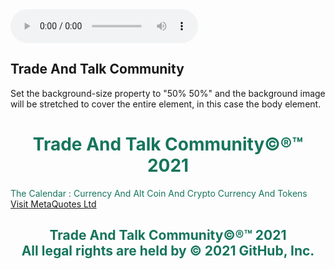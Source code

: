 <html>
	<body>
		<audio controls autoplay>
			<source src="https://github.com/thecode3/TradeAndTalk/blob/main/src/Blue1.mp3 , https://github.com/thecode3/TradeAndTalk/blob/main/src/Blue2.mp3">
			</audio>
		<head>
			<style>
				body {
				background-image: url(https://github.com/thecode3/TradeAndTalk/blob/main/TradeAndTalk%20Photos/TradeAndTalk%20Main.jpg?raw=true);
				background-repeat: no-repeat;
				background-attachment: fixed; 
				background-size: 100% 100%;
				}
			</style>
			<head>
				<body>
					<html>
						<h2>Trade And Talk Community</h2>
						<p>Set the background-size property to "50% 50%" and the background image will be stretched to cover the entire element, in this case the body element.</p>
						<body>
							<html>
								<p></p>
								<h1 style="color:16755C;text-align:center;">Trade And Talk Community©®™ 2021</h1>
								<p style="color:16755C;">The Calendar : Currency And Alt Coin And Crypto Currency And Tokens
								<a href="https://www.mql5.com/en/users/osamaahmed/">Visit MetaQuotes Ltd </a>
								<p>
								<h2 style="color:16755C;text-align:center;">Trade And Talk Community©®™ 2021<br>All legal rights are held by © 2021 GitHub, Inc.</h2>
								<head>
									<body>
										<html>
